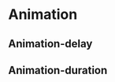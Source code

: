 <script setup>
import TokensTable from '../../src/components/tokens/TokensTable.vue';
import tokens from 'design-tokens/dist/index.json';
</script>

# Animation

## Animation-delay

<TokensTable
	:tokens="tokens['animation-delay']"
	token-demo="AnimationDemo"
	css-property="animation-delay"
/>

## Animation-duration

<TokensTable
	:tokens="tokens['animation-duration']"
	token-demo="AnimationDemo"
	css-property="animation-duration"
/>